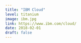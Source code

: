 ```yaml
---
title: "IBM Cloud"
level: titanium
image: ibm.jpg
link: https://www.ibm.com/cloud/
date: 2018-02-01
draft: false
---
```



